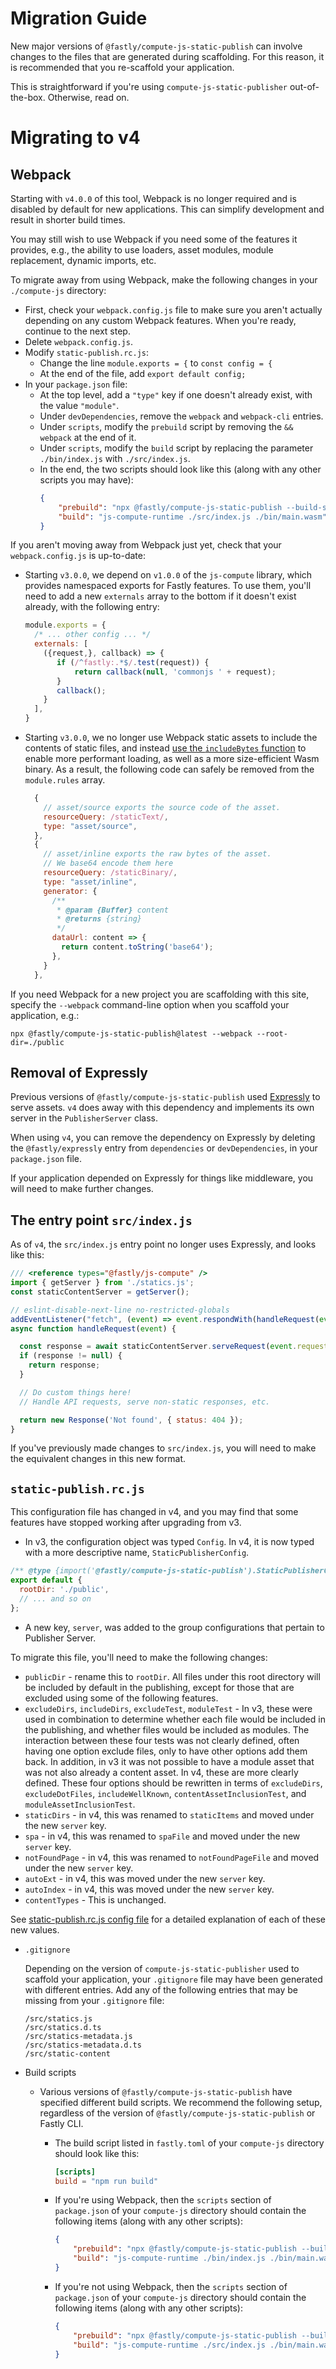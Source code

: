 # Migration Guide

New major versions of `@fastly/compute-js-static-publish` can involve changes to the files that
are generated during scaffolding. For this reason, it is recommended that you re-scaffold your application.

This is straightforward if you're using `compute-js-static-publisher` out-of-the-box. Otherwise, read on.

# Migrating to v4

## Webpack

Starting with `v4.0.0` of this tool, Webpack is no longer required and is disabled by default for new applications. This can simplify development and result in shorter build times. 

You may still wish to use Webpack if you need some of the features it provides, e.g., the ability to use loaders, asset modules, module replacement, dynamic imports, etc.

To migrate away from using Webpack, make the following changes in your `./compute-js` directory:

* First, check your `webpack.config.js` file to make sure you aren't actually depending on any custom Webpack features. When you're ready, continue to the next step.
* Delete `webpack.config.js`.
* Modify `static-publish.rc.js`:
  * Change the line `module.exports = {` to `const config = {`
  * At the end of the file, add `export default config;`
* In your `package.json` file:
  * At the top level, add a `"type"` key if one doesn't already exist, with the value `"module"`.
  * Under `devDependencies`, remove the `webpack` and `webpack-cli` entries.
  * Under `scripts`, modify the `prebuild` script by removing the `&& webpack` at the end
    of it. 
  * Under `scripts`, modify the `build` script by replacing the parameter `./bin/index.js`
    with `./src/index.js`.
  * In the end, the two scripts should look like this (along with any other scripts you may have):
    ```json
    {
        "prebuild": "npx @fastly/compute-js-static-publish --build-static",
        "build": "js-compute-runtime ./src/index.js ./bin/main.wasm"
    }
    ```

If you aren't moving away from Webpack just yet, check that your `webpack.config.js` is up-to-date:

* Starting `v3.0.0`, we depend on `v1.0.0` of the `js-compute` library, which provides namespaced exports for Fastly
  features. To use them, you'll need to add a new `externals` array to the bottom if it doesn't exist already, with
  the following entry:

  ```javascript
  module.exports = {
    /* ... other config ... */
    externals: [
      ({request,}, callback) => {
         if (/^fastly:.*$/.test(request)) {
             return callback(null, 'commonjs ' + request);
         }
         callback();
      }
    ],
  }
  ```

* Starting `v3.0.0`, we no longer use Webpack static assets to include the contents of static files, and instead [use the
  `includeBytes` function](https://js-compute-reference-docs.edgecompute.app/docs/fastly:experimental/includeBytes)
  to enable more performant loading, as well as a more size-efficient Wasm binary. As a result, the following code can
  safely be removed from the `module.rules` array.

  ```javascript
    {
      // asset/source exports the source code of the asset.
      resourceQuery: /staticText/,
      type: "asset/source",
    },
    {
      // asset/inline exports the raw bytes of the asset.
      // We base64 encode them here
      resourceQuery: /staticBinary/,
      type: "asset/inline",
      generator: {
        /**
         * @param {Buffer} content
         * @returns {string}
         */
        dataUrl: content => {
          return content.toString('base64');
        },
      }
    },
  ```

If you need Webpack for a new project you are scaffolding with this site, specify the `--webpack` command-line option
when you scaffold your application, e.g.:

```
npx @fastly/compute-js-static-publish@latest --webpack --root-dir=./public
```

## Removal of Expressly

Previous versions of `@fastly/compute-js-static-publish` used [Expressly](https://expressly.edgecompute.app) to serve
assets. `v4` does away with this dependency and implements its own server in the `PublisherServer`
class.

When using `v4`, you can remove the dependency on Expressly by deleting the `@fastly/expressly` entry from `dependencies` or `devDependencies`, in your `package.json` file.

If your application depended on Expressly for things like middleware, you will need to make further
changes.

## The entry point `src/index.js`

As of `v4`, the `src/index.js` entry point no longer uses Expressly, and looks like this:

```js
/// <reference types="@fastly/js-compute" />
import { getServer } from './statics.js';
const staticContentServer = getServer();

// eslint-disable-next-line no-restricted-globals
addEventListener("fetch", (event) => event.respondWith(handleRequest(event)));
async function handleRequest(event) {

  const response = await staticContentServer.serveRequest(event.request);
  if (response != null) {
    return response;
  }

  // Do custom things here!
  // Handle API requests, serve non-static responses, etc.

  return new Response('Not found', { status: 404 });
}
```

If you've previously made changes to `src/index.js`, you will need to make the equivalent changes in this new format.

## `static-publish.rc.js`

This configuration file has changed in v4, and you may find that some features have stopped working after
upgrading from v3.

* In v3, the configuration object was typed `Config`. In v4, it is now typed with a more descriptive name, `StaticPublisherConfig`.

```js
/** @type {import('@fastly/compute-js-static-publish').StaticPublisherConfig} */
export default {
  rootDir: './public',
  // ... and so on
};
```

* A new key, `server`, was added to the group configurations that pertain to Publisher Server.

To migrate this file, you'll need to make the following changes:

* `publicDir` - rename this to `rootDir`. All files under this root directory will be included by default in the publishing,
  except for those that are excluded using some of the following features.
* `excludeDirs`, `includeDirs`, `excludeTest`, `moduleTest` - In v3, these were used in combination to determine whether
  each file would be included in the publishing, and whether files would be included as modules. The interaction between
  these four tests was not clearly defined, often having one option exclude files, only to have other options add them
  back. In addition, in v3 it was not possible to have a module asset that was not also already a content asset.
  In v4, these are more clearly defined. These four options should be rewritten in terms of
  `excludeDirs`, `excludeDotFiles`, `includeWellKnown`, `contentAssetInclusionTest`, and `moduleAssetInclusionTest`.
* `staticDirs` - in v4, this was renamed to `staticItems` and moved under the new `server` key.
* `spa` - in v4, this was renamed to `spaFile` and moved under the new `server` key.
* `notFoundPage` - in v4, this was renamed to `notFoundPageFile` and moved under the new `server` key.
* `autoExt` - in v4, this was moved under the new `server` key.
* `autoIndex` - in v4, this was moved under the new `server` key.
* `contentTypes` - This is unchanged.

See [static-publish.rc.js config file](./README.md#static-publish-rc) for a detailed explanation of each of these new values. 

* `.gitignore`

  Depending on the version of `compute-js-static-publisher` used to scaffold your application, your `.gitignore` file
  may have been generated with different entries. Add any of the following entries that may be missing from your
  `.gitignore` file:

  ```gitignore
  /src/statics.js
  /src/statics.d.ts
  /src/statics-metadata.js
  /src/statics-metadata.d.ts
  /src/static-content
  ```

* Build scripts
  * Various versions of `@fastly/compute-js-static-publish` have specified different build scripts. We recommend the following setup, regardless of the version of `@fastly/compute-js-static-publish` or Fastly CLI.

    * The build script listed in `fastly.toml` of your `compute-js` directory should look like this:
      ```toml
      [scripts]
      build = "npm run build"
      ```

    * If you're using Webpack, then the `scripts` section of `package.json` of your `compute-js` directory should contain
      the following items (along with any other scripts):
      ```json
      {
          "prebuild": "npx @fastly/compute-js-static-publish --build-static && webpack",
          "build": "js-compute-runtime ./bin/index.js ./bin/main.wasm"
      }
      ```
 
    * If you're not using Webpack, then the `scripts` section of `package.json` of your `compute-js` directory should
      contain the following items (along with any other scripts):
      ```json
      {
          "prebuild": "npx @fastly/compute-js-static-publish --build-static",
          "build": "js-compute-runtime ./src/index.js ./bin/main.wasm"
      }
      ```
